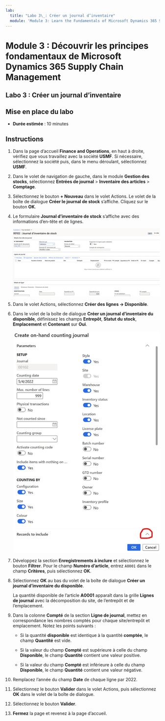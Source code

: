 ```yaml
---
lab:
  title: "Labo 3\_: Créer un journal d’inventaire"
  module: 'Module 3: Learn the Fundamentals of Microsoft Dynamics 365 Supply Chain Management'
---
```


# Module 3 : Découvrir les principes fondamentaux de Microsoft Dynamics 365 Supply Chain Management

## Labo 3 : Créer un journal d’inventaire

## Mise en place du labo

   - **Durée estimée** : 10 minutes

## Instructions

1.  Dans la page d’accueil **Finance and Operations**, en haut à droite, vérifiez que vous travaillez avec la société **USMF**. Si nécessaire, sélectionnez la société puis, dans le menu déroulant, sélectionnez **USMF**. 

2.  Dans le volet de navigation de gauche, dans le module **Gestion des stocks**, sélectionnez **Entrées de journal** > **Inventaire des articles** > **Comptage**. 

3.  Sélectionnez le bouton **+ Nouveau** dans le volet Actions. Le volet de la boîte de dialogue **Créer le journal de stock** s’affiche. Cliquez sur le bouton **OK**. 

4.  Le formulaire **Journal d’inventaire de stock** s’affiche avec des informations d’en-tête et de lignes. 

    ![Capture d’écran du formulaire du journal d’inventaire de stock avec des informations d’en-tête et des détails renseignés.](./media/lp-scm-m-002-warehouse-inventory-mgmt-06.png)

5.  Dans le volet Actions, sélectionnez **Créer des lignes -&gt; Disponible**. 

6.  Dans le volet de la boîte de dialogue **Créer un journal d’inventaire du disponible**, définissez les champs **Entrepôt**, **Statut du stock**, **Emplacement** et **Contenant** sur **Oui**. 

    ![Capture d’écran du volet de la boîte de dialogue Créer un journal d’inventaire disponible avec les champs définis comme décrit.](./media/lp-scm-m-002-warehouse-inventory-mgmt-07.png)

7.  Développez la section **Enregistrements à inclure** et sélectionnez le bouton **Filtrer**. Pour le champ **Numéro d’article**, entrez `A0001` dans le champ **Critères**, puis sélectionnez **OK**. 

8.  Sélectionnez **OK** au bas du volet de la boîte de dialogue **Créer un journal d’inventaire du disponible**. 

    La quantité disponible de l’article **A0001** apparaît dans la grille **Lignes de journal** avec la décomposition du site, de l’entrepôt et de l’emplacement. 

9.  Dans la colonne **Compté** de la section **Ligne de journal**, mettez en correspondance les nombres comptés pour chaque site/entrepôt et emplacement. Notez les points suivants : 

    - Si la quantité **disponible** est identique à la quantité **comptée**, le champ **Quantité** est vide. 

    - Si la valeur du champ **Compté** est supérieure à celle du champ **Disponible**, le champ **Quantité** contient une valeur positive. 

    - Si la valeur du champ **Compté** est inférieure à celle du champ **Disponible**, le champ **Quantité** contient une valeur négative. 

10. Remplacez l’année du champ **Date** de chaque ligne par 2022. 

11. Sélectionnez le bouton **Valider** dans le volet Actions, puis sélectionnez **OK** dans le volet de la boîte de dialogue. 

12. Sélectionnez le bouton **Valider**. 

13. **Fermez** la page et revenez à la page d’accueil. 

